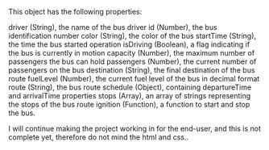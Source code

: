 This object has the following properties:

driver (String), the name of the bus driver
id (Number), the bus identification number
color (String), the color of the bus
startTime (String), the time the bus started operation
isDriving (Boolean), a flag indicating if the bus is currently in motion
capacity (Number), the maximum number of passengers the bus can hold
passengers (Number), the current number of passengers on the bus
destination (String), the final destination of the bus route
fuelLevel (Number), the current fuel level of the bus in decimal format
route (String), the bus route
schedule (Object), containing departureTime and arrivalTime properties
stops (Array), an array of strings representing the stops of the bus route
ignition (Function), a function to start and stop the bus.


I will continue making the project working in for the end-user, and this is not complete yet, therefore do not mind the html and css..
